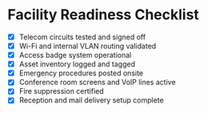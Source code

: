 # Facility Readiness Checklist

- [x] Telecom circuits tested and signed off
- [x] Wi-Fi and internal VLAN routing validated
- [x] Access badge system operational
- [x] Asset inventory logged and tagged
- [x] Emergency procedures posted onsite
- [x] Conference room screens and VoIP lines active
- [x] Fire suppression certified
- [x] Reception and mail delivery setup complete